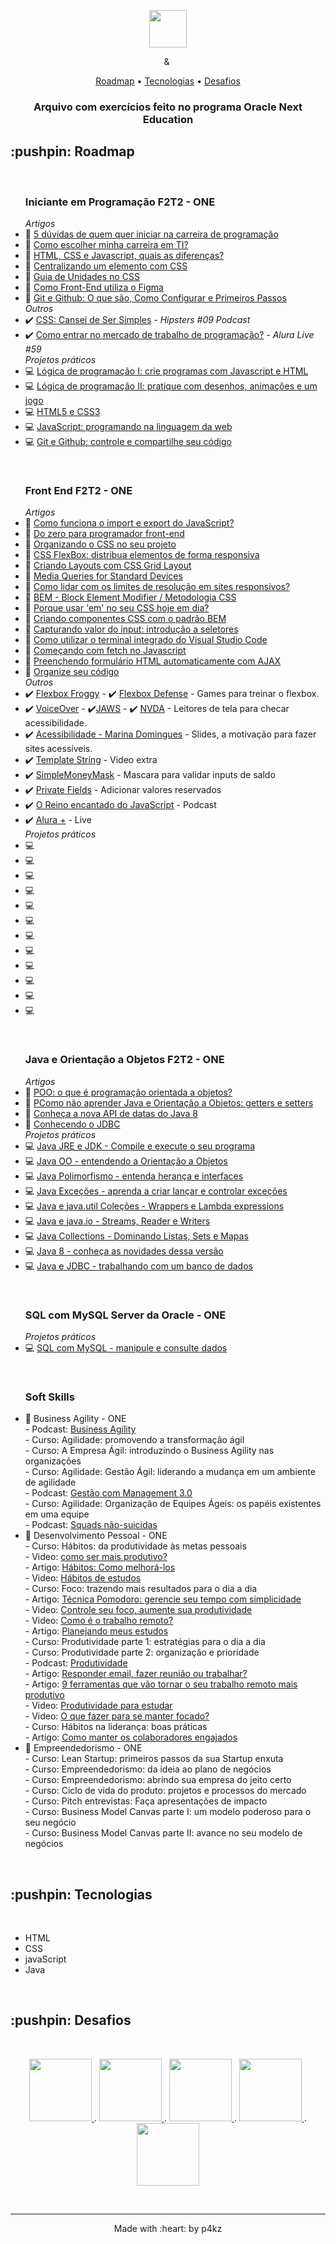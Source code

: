 <p align="center">
  <img height="60px" src="https://i.imgur.com/w0NvalO.png">
</p>

<p align="center">
  <img height="9" src="https://i.imgur.com/PvAbpvx.png"> &
  <img height="13" src="https://i.imgur.com/rEzWrXJ.png">
</p>


<p align="center">
    <a href="https://github.com/p4kz/oracle-next-education#roadmap">Roadmap</a>
  • <a href="https://github.com/p4kz/oracle-next-education#techs">Tecnologias</a> 
  • <a href="https://github.com/p4kz/oracle-next-education#challenge">Desafios</a>
    <h3 align="center">Arquivo com exercícios feito no programa Oracle Next Education
    </h3>
</p>

<h2>:pushpin: Roadmap</h2>
<br>
<p id="roadmap"> 
  <ul>
    <h3>Iniciante em Programação F2T2 - ONE</h3>
    <em>Artigos</em>
    <br>
    <li>📜 <a href="https://www.alura.com.br/artigos/5-duvidas-de-quem-quer-iniciar-na-carreira-de-programacao">5 dúvidas de quem quer iniciar na carreira de programação</a></li>
    <li>📜 <a href="https://www.alura.com.br/artigos/como-escolher-minha-carreira-em-ti">Como escolher minha carreira em TI?</a></li>
    <li>📜 <a href="https://www.alura.com.br/artigos/html-css-e-js-definicoes">HTML, CSS e Javascript, quais as diferenças?</a></li>
    <li>📜 <a href="https://www.alura.com.br/artigos/centralizando-elementos-com-css">Centralizando um elemento com CSS</a></li>
    <li>📜 <a href="https://www.alura.com.br/artigos/guia-de-unidades-no-css">Guia de Unidades no CSS</a></li>
    <li>📜 <a href="https://cursos.alura.com.br/extra/alura-mais/como-front-end-utiliza-o-figma-c858">Como Front-End utiliza o Figma</a></li>
    <li>📜 <a href="https://www.alura.com.br/artigos/o-que-e-git-github">Git e Github: O que são, Como Configurar e Primeiros Passos</a></li>
    <em>Outros</em>
    <li>✔️ <a href="https://cursos.alura.com.br/extra/hipsterstech/css-cansei-de-ser-simples-hipsters-09-a577">CSS: Cansei de Ser Simples</a><em> - Hipsters #09 Podcast</em></li>
    <li>✔️ <a href="https://www.youtube.com/watch?v=wUX-tRMynHE&t=5s">Como entrar no mercado de trabalho de programação?</a><em> - Alura Live #59</em></li>
    <em>Projetos práticos</em>
    <li>💻 <a href="./01 - Iniciante em Programação F2T2 - ONE/Lógica de Programação I">Lógica de programação I: crie programas com Javascript e HTML</a></li>
    <li>💻 <a href="./01 - Iniciante em Programação F2T2 - ONE/Lógica de Programação II">Lógica de programação II: pratique com desenhos, animações e um jogo</a></li>
    <li>💻 <a href="./01 - Iniciante em Programação F2T2 - ONE/HTML-CSS">HTML5 e CSS3</a></li>
    <li>💻 <a href="./01 - Iniciante em Programação F2T2 - ONE/JavaScript programando na linguagem da web">JavaScript: programando na linguagem da web</a></li>
    <li>💻 <a href="./01 - Iniciante em Programação F2T2 - ONE/Git e Github">Git e Github: controle e compartilhe seu código</a></li>
  </ul>
  <br>
  <ul>
    <h3>Front End F2T2 - ONE</h3>
    <em>Artigos</em>
    <br>
    <li>📜 <a href="https://www.alura.com.br/artigos/como-funciona-o-import-e-export-do-javascript">Como funciona o import e export do JavaScript?</a></li>
    <li>📜 <a href="https://www.alura.com.br/artigos/do-zero-para-programador-front-end">Do zero para programador front-end</a></li>
    <li>📜 <a href="https://www.alura.com.br/artigos/organizando-o-css-no-seu-projeto">Organizando o CSS no seu projeto</a></li>
    <li>📜 <a href="https://cursos.alura.com.br/extra/alura-mais/css-flexbox-distribua-elementos-de-forma-responsiva-c301">CSS FlexBox: distribua elementos de forma responsiva</a></li>
    <li>📜 <a href="https://www.alura.com.br/artigos/criando-layouts-com-css-grid-layout">Criando Layouts com CSS Grid Layout</a></li>
    <li>📜 <a href="https://css-tricks.com/snippets/css/media-queries-for-standard-devices/">Media Queries for Standard Devices</a></li>
    <li>📜 <a href="https://www.alura.com.br/artigos/como-lidar-com-os-limites-de-resolucao-em-sites-responsivos">Como lidar com os limites de resolução em sites responsivos?</a></li>
    <li>📜 <a href="https://css-tricks.com/bem-101/">BEM - Block Element Modifier / Metodologia CSS</a></li>
    <li>📜 <a href="https://www.alura.com.br/artigos/porque-usar-em-no-seu-css-hoje-em-dia">Porque usar 'em' no seu CSS hoje em dia?</a></li>
    <li>📜 <a href="https://www.alura.com.br/artigos/criando-componentes-css-com-padrao-bem">Criando componentes CSS com o padrão BEM</a></li>
    <li>📜 <a href="https://www.alura.com.br/artigos/capturando-valor-do-input-introducao-a-seletores">Capturando valor do input: introdução a seletores</a></li>
    <li>📜 <a href="https://www.alura.com.br/artigos/comecando-com-fetch-no-javascript">Como utilizar o terminal integrado do Visual Studio Code</a></li>
    <li>📜 <a href="https://www.alura.com.br/artigos/como-utilizar-terminal-integrado-visual-studio-code">Começando com fetch no Javascript</a></li>
    <li>📜 <a href="https://www.alura.com.br/artigos/preenchendo-formulario-html-automaticamente-com-ajax">Preenchendo formulário HTML automaticamente com AJAX</a></li>
    <li>📜 <a href="https://www.alura.com.br/artigos/organize-seu-codigo-javascript-de-maneira-facil">Organize seu código</a></li>
    <em>Outros</em>
    <li>✔️ <a href="http://flexboxfroggy.com/">Flexbox Froggy</a> - ✔️ <a href="http://www.flexboxdefense.com/">Flexbox Defense</a> - Games para treinar o flexbox.</li>
    <li>✔️ <a href="https://www.apple.com/br/accessibility/vision/">VoiceOver</a> - ✔️<a href="https://www.freedomscientific.com/products/software/jaws/">JAWS</a> - ✔️ <a href="https://www.nvaccess.org/download/">NVDA</a> - Leitores de tela para checar acessibilidade.</li>
    <li>✔️ <a href="https://www.apple.com/br/accessibility/vision/">Acessibilidade - Marina Domingues</a> - Slides, a motivação para fazer sites acessíveis.</li>
    <li>✔️ <a href="https://cursos.alura.com.br/extra/alura-mais/template-string-c123">Template String</a> - Video extra</li>
    <li>✔️ <a href="https://github.com/codermarcos/simple-mask-money">SimpleMoneyMask</a> - Mascara para validar inputs de saldo</li> 
    <li>✔️ <a href="https://github.com/tc39/proposal-class-fields#private-fields">Private Fields</a> - Adicionar valores reservados</li>
    <li>✔️ <a href="https://cursos.alura.com.br/extra/hipsterstech/o-reino-encantado-do-javascript-hipsters-38-a548">O Reino encantado do JavaScript</a> - Podcast</li>
    <li>✔️ <a href="https://www.facebook.com/AluraCursosOnline/videos/vl.358719527812713/1302936079820966/?type=1">Alura +</a> - Live</li>
    <em>Projetos práticos</em>
    <li>💻 <a href="./02 - Front End F2T2 - ONE/Flexbox - Posicionando elementos na tela" style="color:#fff;">Flexbox - Posicionando elementos na tela</a></li>
    <li>💻 <a href="./02 - Front End F2T2 - ONE/Grid - Simplificando layouts" style="color:#fff;">Grid - Simplificando layouts</a></li>
    <li>💻 <a href="./02 - Front End F2T2 - ONE/Layouts Responsivos trabalhando com layouts mobile" style="color:#fff;">Layouts Responsivos: Trabalhando com layouts mobile</a></li>
    <li>💻 <a href="./02 - Front End F2T2 - ONE/Arquitetura CSS - Descomplicando os problemas" style="color:#fff;">Arquitetura CSS: Descomplicando os problemas</a></li>
    <li>💻 <a href="./02 - Front End F2T2 - ONE/Acessibilidade web - tornando seu front-end inclusivo" style="color:#fff;">Acessibilidade web - tornando seu front-end inclusivo</a></li>
    <li>💻 <a href="./02 - Front End F2T2 - ONE/JS na Web - Manipule o DOM com JavaScript" style="color:#fff;">JS na Web - Manipule o DOM com JavaScript</a></li>
    <li>💻 <a href="./02 - Front End F2T2 - ONE/JS na Web - Armazenando dados no navegador" style="color:#fff;">JS na Web - Armazenando dados no navegador</a></li>
    <li>💻 <a href="./02 - Front End F2T2 - ONE/Expressões regulares - capturando textos de forma mágica" style="color:#fff;">Expressões regulares - capturando textos de forma mágica</a></li>
    <li>💻 <a href="./02 - Front End F2T2 - ONE/JS na Web - CRUD com JavaScript assíncrono" style="color:#fff;">JS na Web - CRUD com JavaScript assíncrono</a></li>
    <li>💻 <a href="./02 - Front End F2T2 - ONE/JS na Web - Validação de formulário" style="color:#fff;">JS na Web - Validação de formulário</a></li>
    <li>💻 <a href="./02 - Front End F2T2 - ONE/JavaScript - Explorando a linguagem" style="color:#fff;">JavaScript - Explorando a linguagem</a></li>
    <li>💻 <a href="./02 - Front End F2T2 - ONE/JavaScript - Programando a Orientação a Objetos" style="color:#fff;">JavaScript - Programando a Orientação a Objetos</a></li>
  </ul>
  <br>
  <ul>
    <h3>Java e Orientação a Objetos F2T2 - ONE</h3>
    <em>Artigos</em>
    <li>📜 <a href="https://www.alura.com.br/artigos/poo-programacao-orientada-a-objetos">POO: o que é programação orientada a objetos?</a></li>
    <li>📜 <a href="https://www.alura.com.br/artigos/nao-aprender-oo-getters-e-setters">PComo não aprender Java e Orientação a Objetos: getters e setters</a></li>
    <li>📜 <a href="https://www.alura.com.br/artigos/conheca-a-nova-api-de-datas-do-java-8">Conheça a nova API de datas do Java 8</a></li>
    <li>📜 <a href="https://www.alura.com.br/artigos/conhecendo-o-jdbc">Conhecendo o JDBC</a></li>
    <em>Projetos práticos</em>
    <li>💻 <a href="./03 - Java e Orientação a Objetos F2T2 - ONE/Java JRE e JDK - Compile e execute o seu programa" >Java JRE e JDK - Compile e execute o seu programa</a></li>
    <li>💻 <a href="./03 - Java e Orientação a Objetos F2T2 - ONE/Java OO - entendendo a Orientação a Objetos" >Java OO - entendendo a Orientação a Objetos</a></li>
    <li>💻 <a href="./03 - Java e Orientação a Objetos F2T2 - ONE/Java Polimorfismo - entenda herança e interfaces" >Java Polimorfismo - entenda herança e interfaces</a></li>
    <li>💻 <a href="./03 - Java e Orientação a Objetos F2T2 - ONE/Java Exceções - aprenda a criar lançar e controlar exceções" >Java Exceções - aprenda a criar lançar e controlar exceções</a></li>
    <li>💻 <a href="./03 - Java e Orientação a Objetos F2T2 - ONE/Java e java.util Coleções - Wrappers e Lambda expressions" >Java e java.util Coleções - Wrappers e Lambda expressions</a></li>
    <li>💻 <a href="./03 - Java e Orientação a Objetos F2T2 - ONE/Java e java.io - Streams, Reader e Writers" >Java e java.io - Streams, Reader e Writers</a></li>
    <li>💻 <a href="./03 - Java e Orientação a Objetos F2T2 - ONE/Java Collections - Dominando Listas, Sets e Mapas" >Java Collections - Dominando Listas, Sets e Mapas</a></li>
    <li>💻 <a href="./03 - Java e Orientação a Objetos F2T2 - ONE/Java 8 - conheça as novidades dessa versão" >Java 8 - conheça as novidades dessa versão</a></li>
    <li>💻 <a href="./03 - Java e Orientação a Objetos F2T2 - ONE/Java e JDBC - trabalhando com um banco de dados" >Java e JDBC - trabalhando com um banco de dados</a></li>
  </ul>
  <br>
  <ul>
    <h3>SQL com MySQL Server da Oracle - ONE</h3>
    <em>Projetos práticos</em>
    <li>💻 <a href="./04 - AlumniONE/SQL com MySQL - manipule e consulte dados">SQL com MySQL - manipule e consulte dados</a></li>
  </ul>
  <br>
  <ul>
    <h3>Soft Skills</h3>
    <li>📙 Business Agility - ONE
    <br>
    - Podcast: <a href="https://cursos.alura.com.br/extra/hipsterstech/business-agility-hipsters-147-a432">Business Agility</a>
    <br>
    - Curso: Agilidade: promovendo a transformação ágil
    <br>
    - Curso: A Empresa Ágil: introduzindo o Business Agility nas organizações
    <br>
    - Curso: Agilidade: Gestão Ágil: liderando a mudança em um ambiente de agilidade
    <br>
    - Podcast: <a href="https://cursos.alura.com.br/extra/hipsterstech/gestao-com-management-3-0-hipsters-80-a506">Gestão com Management 3.0</a>
    <br>
    - Curso: Agilidade: Organização de Equipes Ágeis: os papéis existentes em uma equipe
    <br>
    - Podcast: <a href="https://cursos.alura.com.br/extra/hipsterstech/squads-nao-suicidas-hipsters-08-a578">Squads não-suicidas</a>
    </li>
    <li>📙 Desenvolvimento Pessoal - ONE
      <br>
      - Curso: Hábitos: da produtividade às metas pessoais
      <br>
      - Video: <a href="https://www.youtube.com/watch?v=yfcgz3Ivs6g">como ser mais produtivo?</a>
      <br>
      - Artigo: <a href="https://www.alura.com.br/artigos/habitos-como-melhora-los">Hábitos: Como melhorá-los</a>
      <br>
      - Video: <a href="https://www.youtube.com/watch?v=a84Hd9c1_sw">Hábitos de estudos</a>
      <br>
      - Curso: Foco: trazendo mais resultados para o dia a dia
      <br>
      - Artigo: <a href="https://www.alura.com.br/artigos/tecnica-pomodoro">Técnica Pomodoro: gerencie seu tempo com simplicidade</a>
      <br>
      - Video: <a href="https://cursos.alura.com.br/formacao-produtividade-one">Controle seu foco, aumente sua produtividade</a>
      <br>
      - Video: <a href="https://www.youtube.com/watch?v=V0FuAukFSzc&t=6s">Como é o trabalho remoto?</a>
      <br>
      - Artigo: <a href="https://www.alura.com.br/artigos/planejando-meus-estudos">Planejando meus estudos</a>
      <br>
      - Curso: Produtividade parte 1: estratégias para o dia a dia
      <br>
      - Curso: Produtividade parte 2: organização e prioridade
      <br>
      - Podcast: <a href="https://cursos.alura.com.br/extra/hipsterstech/produtividade-hipsters-76-a510">Produtividade</a>
      <br>
      - Artigo: <a href="https://www.alura.com.br/artigos/produtividade-responder-email-fazer-reuniao-ou-trabalhar">Responder email, fazer reunião ou trabalhar?</a>
      <br>
      - Artigo: <a href="https://www.alura.com.br/artigos/9-ferramentas-que-vao-tornar-o-seu-trabalho-remoto-mais-produtivo">9 ferramentas que vão tornar o seu trabalho remoto mais produtivo</a>
      <br>
      - Video: <a href="https://www.youtube.com/watch?v=UTHMKSxLHsI&list=PLh2Y_pKOa4Uc6DxNrBC5-ATs19YHDEIe_&index=37">Produtividade para estudar</a>
      <br>
      - Video: <a href="https://www.youtube.com/watch?v=RhfUEGgK1Ms">O que fazer para se manter focado?</a>
      <br>
      - Curso: Hábitos na liderança: boas práticas
      <br>
      - Artigo: <a href="https://www.alura.com.br/artigos/como-manter-os-colaboradores-engajados">Como manter os colaboradores engajados</a>
      <br>
    </li>
    <li>📙 Empreendedorismo - ONE
      <br> 
      - Curso: Lean Startup: primeiros passos da sua Startup enxuta
      <br>
      - Curso: Empreendedorismo: da ideia ao plano de negócios
      <br>
      - Curso: Empreendedorismo: abrindo sua empresa do jeito certo
      <br>
      - Curso: Ciclo de vida do produto: projetos e processos do mercado
      <br>
      - Curso: Pitch entrevistas: Faça apresentações de impacto
      <br>
      - Curso: Business Model Canvas parte I: um modelo poderoso para o seu negócio
      <br>
      - Curso: Business Model Canvas parte II: avance no seu modelo de negócios
      <br>
    </li>
  </ul>
</p>
<br>
<h2> :pushpin: Tecnologias</h2>
<br>
<ul id="techs">
  <li>HTML</li>
  <li>CSS</li>
  <li>javaScript</li>
  <li>Java</li>
</ul>
<br>

<h2> :pushpin: Desafios</h2>
<br>

<p id="challenge" align="center">
  <a href="https://github.com/p4kz/a-deco" target="_blank"> 
  <img src="https://i.imgur.com/LVI3goy.png" width="100px">
  </a>
  .
  <a href="https://github.com/p4kz/four-k" target="_blank"> 
  <img src="https://i.imgur.com/GKDsDgn.png" width="100px">
  </a>
  .
  <a href="https://github.com/p4kz/almost-secret-project" target="_blank"> 
  <img src="https://i.imgur.com/tRpO0ip.png" width="100px">
  </a>
  .
  <a href="https://github.com/p4kz/alur4-geek" target="_blank"> 
  <img src="https://i.imgur.com/kxxSuEx.png" width="100px">
  </a>
  .
  <a href="https://github.com/p4kz/money-converter" target="_blank"> 
  <img src="https://i.imgur.com/Iq1eeMy.png" width="100px">
  </a>
</p>

<br>
<footer>
<hr></hr>
<p align="center">Made with :heart: by p4kz</p>
</footer>
